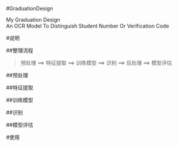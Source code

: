 #GraduationDesign


My Graduation Design  
An OCR Model To Distinguish Student Number Or Verification Code

#说明

##整理流程

> 预处理 ==> 特征提取 ==> 训练模型 ==> 识别 ==> 后处理 ==> 模型评估

##预处理


##特征提取


##训练模型


##识别


##模型评估

#使用
